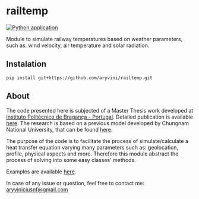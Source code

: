# railtemp

[![Python application](https://github.com/aryvini/railtemp/actions/workflows/release.yml/badge.svg?branch=master)](https://github.com/aryvini/railtemp/actions/workflows/python-app.yml)



Module to simulate railway temperatures based on weather parameters, such as: wind velocity, air temperature and solar radiation.

## Instalation

```shell
pip install git+https://github.com/aryvini/railtemp.git
```

## About
The code presented here is subjected of a Master Thesis work developed at [Instituto Politécnico de Bragança - Portugal](http://portal3.ipb.pt/index.php/pt/). Detailed publication is available [here](https://bibliotecadigital.ipb.pt/handle/10198/23684). The research is based on a previous model developed by Chungnam National University, that can be found [here](https://doi.org/10.1007/s12541-019-00015-1).

The purpose of the code is to facilitate the process of simulate/calculate a heat transfer equation varying many parameters such as: geolocation, profile, physical aspects and more. Therefore this module abstract the process of solving into some easy classes' methods.

Examples are available [here](./examples/).


In case of any issue or question, feel free to contact me: aryviniciusnf@gmail.com

